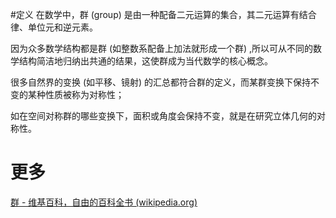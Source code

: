 #定义
在数学中，群 (group) 是由一种配备二元运算的集合，其二元运算有结合律、单位元和逆元素。

因为众多数学结构都是群 (如整数系配备上加法就形成一个群) ,所以可从不同的数学结构简洁地归纳出共通的结果，这使群成为当代数学的核心概念。

 很多自然界的变换 (如平移、镜射) 的汇总都符合群的定义，而某群变换下保持不变的某种性质被称为对称性；
 
 如在空间对称群的哪些变换下，面积或角度会保持不变，就是在研究立体几何的对称性。

# 更多
[群 - 维基百科，自由的百科全书 (wikipedia.org)](https://zh.wikipedia.org/wiki/%E7%BE%A4)